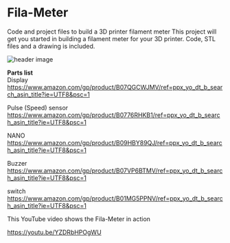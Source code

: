 # Fila-Meter
Code and project files to build a 3D printer filament meter
This project will get you started in building a filament meter for your 3D printer. Code, STL files and a drawing is included.

![header image](https://raw.github.com/KrisKasprzak/Fila-Meter/master/images/WiringDiagram.jpg)

<b>Parts list</B>
<br>
Display
https://www.amazon.com/gp/product/B07QGCWJMV/ref=ppx_yo_dt_b_search_asin_title?ie=UTF8&psc=1


Pulse (Speed) sensor
https://www.amazon.com/gp/product/B0776RHKB1/ref=ppx_yo_dt_b_search_asin_title?ie=UTF8&psc=1


NANO
https://www.amazon.com/gp/product/B09HBY89QJ/ref=ppx_yo_dt_b_search_asin_title?ie=UTF8&psc=1

Buzzer
https://www.amazon.com/gp/product/B07VP6BTMV/ref=ppx_yo_dt_b_search_asin_title?ie=UTF8&psc=1


switch
https://www.amazon.com/gp/product/B01MG5PPNV/ref=ppx_yo_dt_b_search_asin_title?ie=UTF8&psc=1



This YouTube video shows the Fila-Meter in action

https://youtu.be/YZDRbHPOgWU


